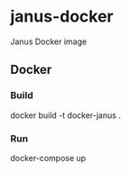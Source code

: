 # janus-docker
Janus Docker image

## Docker
### Build
docker build -t docker-janus .
### Run
docker-compose up
